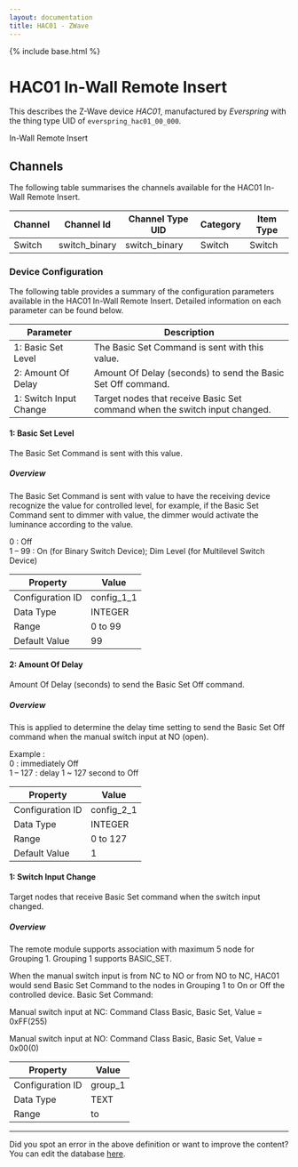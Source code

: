 ```yaml
---
layout: documentation
title: HAC01 - ZWave
---
```


{% include base.html %}

# HAC01 In-Wall Remote Insert

This describes the Z-Wave device *HAC01*, manufactured by *Everspring* with the thing type UID of ```everspring_hac01_00_000```. 

In-Wall Remote Insert


## Channels
The following table summarises the channels available for the HAC01 In-Wall Remote Insert.

| Channel | Channel Id | Channel Type UID | Category | Item Type |
|---------|------------|------------------|----------|-----------|
| Switch | switch_binary | switch_binary | Switch | Switch |


### Device Configuration
The following table provides a summary of the configuration parameters available in the HAC01 In-Wall Remote Insert.
Detailed information on each parameter can be found below.

| Parameter   | Description |
|-------------|-------------|
| 1: Basic Set Level | The Basic Set Command is sent with this value. |
| 2: Amount Of Delay | Amount Of Delay (seconds) to send the Basic Set Off command. |
| 1: Switch Input Change | Target nodes that receive Basic Set command when the switch input changed. |


#### 1: Basic Set Level

The Basic Set Command is sent with this value.  


##### Overview 

The Basic Set Command is sent with value to have the receiving device recognize the value for controlled level, for example, if the Basic Set Command sent to dimmer with value, the dimmer would activate the luminance according to the value.  
  
0 : Off  
1 – 99 : On (for Binary Switch Device); Dim Level (for Multilevel Switch Device)


| Property         | Value    |
|------------------|----------|
| Configuration ID | config_1_1 |
| Data Type        | INTEGER |
| Range | 0 to 99 |
| Default Value | 99 |


#### 2: Amount Of Delay

Amount Of Delay (seconds) to send the Basic Set Off command.  


##### Overview 

This is applied to determine the delay time setting to send the Basic Set Off command when the manual switch input at NO (open).  
  
Example :  
0 : immediately Off  
1 – 127 : delay 1 ~ 127 second to Off


| Property         | Value    |
|------------------|----------|
| Configuration ID | config_2_1 |
| Data Type        | INTEGER |
| Range | 0 to 127 |
| Default Value | 1 |


#### 1: Switch Input Change

Target nodes that receive Basic Set command when the switch input changed.  


##### Overview 

The remote module supports association with maximum 5 node for Grouping 1. Grouping 1 supports BASIC\_SET.

When the manual switch input is from NC to NO or from NO to NC, HAC01 would send Basic Set Command to the nodes in Grouping 1 to On or Off the controlled device. Basic Set Command:

Manual switch input at NC: Command Class Basic, Basic Set, Value = 0xFF(255)

Manual switch input at NO: Command Class Basic, Basic Set, Value = 0x00(0)


| Property         | Value    |
|------------------|----------|
| Configuration ID | group_1 |
| Data Type        | TEXT |
| Range |  to  |


---

Did you spot an error in the above definition or want to improve the content?
You can edit the database [here](http://www.cd-jackson.com/index.php/zwave/zwave-device-database/zwave-device-list/devicesummary/270).

